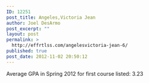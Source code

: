 ```yaml
---
ID: 12251
post_title: Angeles,Victoria Jean
author: Joel DesArmo
post_excerpt: ""
layout: post
permalink: >
  http://effrtlss.com/angelesvictoria-jean-6/
published: true
post_date: 2012-11-02 20:50:12
---
```

<p>Average GPA in Spring 2012 for first course listed: 3.23</p>